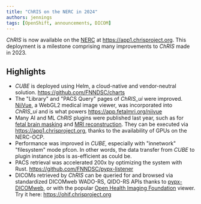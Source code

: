 ```yaml
---
title: "ChRIS on the NERC in 2024"
authors: jennings
tags: [OpenShift, announcements, DICOM]
---
```


_ChRIS_ is now available on the [NERC](https://nerc.mghpcc.org/)
at https://app1.chrisproject.org. This deployment is a milestone
comprising many improvements to _ChRIS_ made in 2023.

<!--truncate-->

## Highlights

- _CUBE_ is deployed using Helm, a cloud-native and vendor-neutral solution.
  https://github.com/FNNDSC/charts
- The "Library" and "PACS Query" pages of *ChRIS_ui* were improved.
  [NiiVue](https://github.com/niivue/niivue), a WebGL2 medical image viewer,
  was incorporated into *ChRIS_ui* and is what powers https://app.fetalmri.org/niivue
- Many AI and ML _ChRIS_ plugins were published last year, such as for
  [fetal brain masking](https://app1.chrisproject.org/plugin/5) and
  [MRI reconstruction](https://app1.chrisproject.org/plugin/4). They can be executed
  via https://app1.chrisproject.org, thanks to the availability of GPUs on the NERC-OCP.
- Performance was improved in _CUBE_, especially with "innetwork" "filesystem" mode
  pfcon. In other words, the data transfer from _CUBE_ to plugin instance jobs is
  as-efficient as could be.
- PACS retrieval was accelerated 200x by optimizing the system with Rust. https://github.com/FNNDSC/pypx-listener
- DICOMs retrieved by _ChRIS_ can be queried for and browsed via standardized DICOMweb WADO-RS, QIDO-RS
  APIs thanks to [pypx-DICOMweb](https://github.com/FNNDSC/pypx-rs/tree/master/pypx-DICOMweb),
  or with the popular [Open Health Imaging Foundation](https://ohif.org) viewer.
  Try it here: https://ohif.chrisproject.org

